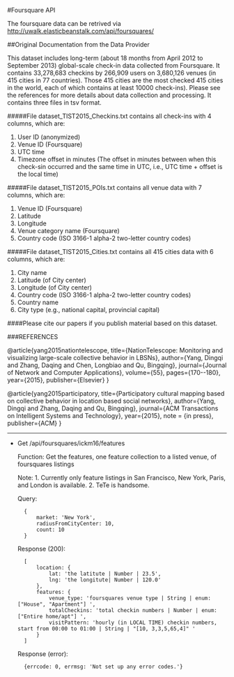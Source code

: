 #Foursquare API

The foursquare data can be retrived via http://uwalk.elasticbeanstalk.com/api/foursquares/

##Original Documentation from the Data Provider

This dataset includes long-term (about 18 months from April 2012 to September 2013) global-scale check-in data collected from Foursquare.
It contains 33,278,683 checkins by 266,909 users on 3,680,126 venues (in 415 cities in 77 countries). Those 415 cities are the most checked 415 cities in the world, each of which contains at least 10000 check-ins). Please see the references for more details about data collection and processing.
It contains three files in tsv format.

#####File dataset\_TIST2015_Checkins.txt contains all check-ins with 4 columns, which are:
1. User ID (anonymized)
2. Venue ID (Foursquare)
3. UTC time
4. Timezone offset in minutes (The offset in minutes between when this check-sin occurred and the same time in UTC, i.e., UTC time + offset is the local time)

#####File dataset\_TIST2015_POIs.txt contains all venue data with 7 columns, which are:
1. Venue ID (Foursquare)
2. Latitude
3. Longitude
4. Venue category name (Foursquare)
5. Country code (ISO 3166-1 alpha-2 two-letter country codes)

#####File dataset\_TIST2015_Cities.txt contains all 415 cities data with 6 columns, which are:
1. City name
2. Latitude (of City center)
3. Longitude (of City center)
4. Country code (ISO 3166-1 alpha-2 two-letter country codes)
5. Country name
6. City type (e.g., national capital, provincial capital)


####Please cite our papers if you publish material based on this dataset.

###REFERENCES

@article{yang2015nationtelescope,
  title={NationTelescope: Monitoring and visualizing large-scale collective behavior in LBSNs},
  author={Yang, Dingqi and Zhang, Daqing and Chen, Longbiao and Qu, Bingqing},
  journal={Journal of Network and Computer Applications},
  volume={55},
  pages={170--180},
  year={2015},
  publisher={Elsevier}
}

@article{yang2015participatory,
  title={Participatory cultural mapping based on collective behavior in location based social networks},
  author={Yang, Dingqi and Zhang, Daqing and Qu, Bingqing},
  journal={ACM Transactions on Intelligent Systems and Technology},
  year={2015},
  note = {in press},
  publisher={ACM}
}


---



* Get /api/foursquares/ickm16/features

    Function:
      Get the features, one feature collection to a listed venue, of foursquares listings

    Note:
      1. Currently only feature listings in San Francisco, New York, Paris, and London is available.
      2. TeTe is handsome.

    Query:

		{
			market: 'New York',
			radiusFromCityCenter: 10,
			count: 10
		}

    Response (200):

		[
			location: {
				lat: 'the latitute | Number | 23.5',
				lng: 'the longitute| Number | 120.0'
			},
			features: {
				venue_type: 'foursquares venue type | String | enum: ["House", "Apartment"] ',
				totalCheckins: 'total checkin numbers | Number | enum: ["Entire home/apt"] ',
				visitPattern: 'hourly (in LOCAL TIME) checkin numbers, start from 00:00 to 01:00 | String | "[10, 3,3,5,65,4]" '
			}
		]

  Response (error):

  		{errcode: 0, errmsg: 'Not set up any error codes.'}

